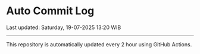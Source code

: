 # Auto Commit Log

Last updated: Saturday, 19-07-2025 13:20 WIB

---

This repository is automatically updated every 2 hour using GitHub Actions.
